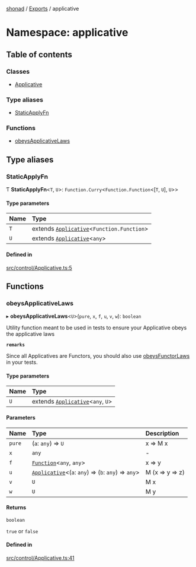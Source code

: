 [shonad](../README.md) / [Exports](../modules.md) / applicative

# Namespace: applicative

## Table of contents

### Classes

- [Applicative](../classes/applicative.Applicative.md)

### Type aliases

- [StaticApplyFn](applicative.md#staticapplyfn)

### Functions

- [obeysApplicativeLaws](applicative.md#obeysapplicativelaws)

## Type aliases

### StaticApplyFn

Ƭ **StaticApplyFn**<`T`, `U`\>: `Function.Curry`<`Function.Function`<[`T`, `U`], `U`\>\>

#### Type parameters

| Name | Type |
| :------ | :------ |
| `T` | extends [`Applicative`](../classes/applicative.Applicative.md)<`Function.Function`\> |
| `U` | extends [`Applicative`](../classes/applicative.Applicative.md)<`any`\> |

#### Defined in

[src/control/Applicative.ts:5](https://github.com/jonlaing/shonad/blob/5730a6e/src/control/Applicative.ts#L5)

## Functions

### obeysApplicativeLaws

▸ **obeysApplicativeLaws**<`U`\>(`pure`, `x`, `f`, `u`, `v`, `w`): `boolean`

Utility function meant to be used in tests to ensure your Applicative
obeys the applicative laws

**`remarks`**

Since all Applicatives are Functors, you should also
use [obeysFunctorLaws](functor.md#obeysfunctorlaws) in your tests.

#### Type parameters

| Name | Type |
| :------ | :------ |
| `U` | extends [`Applicative`](../classes/applicative.Applicative.md)<`any`, `U`\> |

#### Parameters

| Name | Type | Description |
| :------ | :------ | :------ |
| `pure` | (`a`: `any`) => `U` | x => M x |
| `x` | `any` | - |
| `f` | [`Function`](func.md#function)<`any`, `any`\> | x => y |
| `u` | [`Applicative`](../classes/applicative.Applicative.md)<(`a`: `any`) => (`b`: `any`) => `any`\> | M (x => y => z) |
| `v` | `U` | M x |
| `w` | `U` | M y |

#### Returns

`boolean`

`true` or `false`

#### Defined in

[src/control/Applicative.ts:41](https://github.com/jonlaing/shonad/blob/5730a6e/src/control/Applicative.ts#L41)
